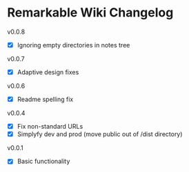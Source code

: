 # Remarkable Wiki Changelog

v0.0.8
 - [X] Ignoring empty directories in notes tree

v0.0.7

 - [X] Adaptive design fixes

v0.0.6

 - [X] Readme spelling fix

v0.0.4

 - [X] Fix non-standard URLs 
 - [X] Simplyfy dev and prod (move public out of /dist directory)

v0.0.1

 - [X] Basic functionality